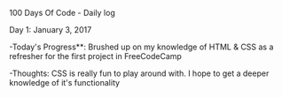 100 Days Of Code - Daily log

Day 1: January 3, 2017 

-Today's Progress**: Brushed up on my knowledge of HTML & CSS as a refresher for the first project in FreeCodeCamp

-Thoughts: CSS is really fun to play around with. I hope to get a deeper knowledge of it's functionality
